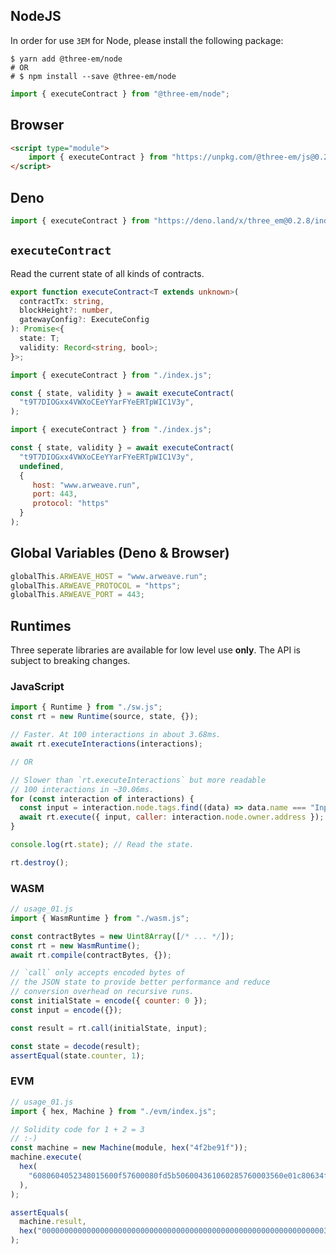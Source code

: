 ## NodeJS

In order for use `3EM` for Node, please install the following package:

```shell
$ yarn add @three-em/node
# OR
# $ npm install --save @three-em/node
```

```javascript
import { executeContract } from "@three-em/node";
```

## Browser

```html
<script type="module">
    import { executeContract } from "https://unpkg.com/@three-em/js@0.2.8/index.js";
</script>
```

## Deno

```typescript
import { executeContract } from "https://deno.land/x/three_em@0.2.8/index.js";
```

## `executeContract`

Read the current state of all kinds of contracts.

```typescript
export function executeContract<T extends unknown>(
  contractTx: string,
  blockHeight?: number,
  gatewayConfig?: ExecuteConfig
): Promise<{
  state: T;
  validity: Record<string, bool>;
}>;
```

```javascript
import { executeContract } from "./index.js";

const { state, validity } = await executeContract(
  "t9T7DIOGxx4VWXoCEeYYarFYeERTpWIC1V3y",
);
```

```javascript
import { executeContract } from "./index.js";

const { state, validity } = await executeContract(
  "t9T7DIOGxx4VWXoCEeYYarFYeERTpWIC1V3y",
  undefined, 
  {
     host: "www.arweave.run",
     port: 443,
     protocol: "https" 
  }  
);
```

## Global Variables (Deno & Browser)
```javascript
globalThis.ARWEAVE_HOST = "www.arweave.run";
globalThis.ARWEAVE_PROTOCOL = "https";
globalThis.ARWEAVE_PORT = 443;
```

## Runtimes

Three seperate libraries are available for low level use **only**. The API is
subject to breaking changes.

### JavaScript

```javascript
import { Runtime } from "./sw.js";
const rt = new Runtime(source, state, {});

// Faster. At 100 interactions in about 3.68ms.
await rt.executeInteractions(interactions);

// OR

// Slower than `rt.executeInteractions` but more readable
// 100 interactions in ~30.06ms.
for (const interaction of interactions) {
  const input = interaction.node.tags.find((data) => data.name === "Input");
  await rt.execute({ input, caller: interaction.node.owner.address });
}

console.log(rt.state); // Read the state.

rt.destroy();
```

### WASM

```javascript
// usage_01.js
import { WasmRuntime } from "./wasm.js";

const contractBytes = new Uint8Array([/* ... */]);
const rt = new WasmRuntime();
await rt.compile(contractBytes, {});

// `call` only accepts encoded bytes of
// the JSON state to provide better performance and reduce
// conversion overhead on recursive runs.
const initialState = encode({ counter: 0 });
const input = encode({});

const result = rt.call(initialState, input);

const state = decode(result);
assertEqual(state.counter, 1);
```

### EVM

```javascript
// usage_01.js
import { hex, Machine } from "./evm/index.js";

// Solidity code for 1 + 2 = 3
// :-)
const machine = new Machine(module, hex("4f2be91f"));
machine.execute(
  hex(
    "6080604052348015600f57600080fd5b506004361060285760003560e01c80634f2be91f14602d575b600080fd5b60336047565b604051603e91906067565b60405180910390f35b60006003905090565b6000819050919050565b6061816050565b82525050565b6000602082019050607a6000830184605a565b9291505056fea26469706673582212200047574855cc88b41f29d7879f8126fe8da6f03c5f30c66c8e1290510af5253964736f6c634300080a0033",
  ),
);

assertEquals(
  machine.result,
  hex("0000000000000000000000000000000000000000000000000000000000000003"),
);
```
